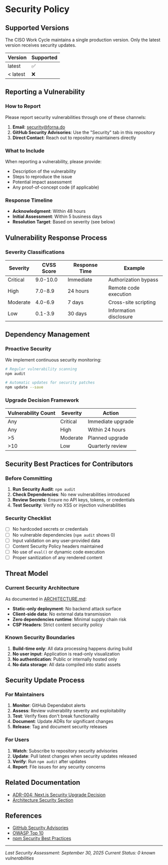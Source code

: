 # Security Policy

## Supported Versions

The CISO Work Cycle maintains a single production version. Only the latest version receives security updates.

| Version | Supported          |
| ------- | ------------------ |
| latest  | :white_check_mark: |
| < latest| :x:                |

## Reporting a Vulnerability

### How to Report

Please report security vulnerabilities through one of these channels:

1. **Email**: security@forna.do
2. **GitHub Security Advisories**: Use the "Security" tab in this repository
3. **Direct Contact**: Reach out to repository maintainers directly

### What to Include

When reporting a vulnerability, please provide:
- Description of the vulnerability
- Steps to reproduce the issue
- Potential impact assessment
- Any proof-of-concept code (if applicable)

### Response Timeline

- **Acknowledgment**: Within 48 hours
- **Initial Assessment**: Within 5 business days
- **Resolution Target**: Based on severity (see below)

## Vulnerability Response Process

### Severity Classifications

| Severity | CVSS Score | Response Time | Example |
|----------|------------|---------------|---------|
| Critical | 9.0-10.0 | Immediate | Authorization bypass |
| High | 7.0-8.9 | 24 hours | Remote code execution |
| Moderate | 4.0-6.9 | 7 days | Cross-site scripting |
| Low | 0.1-3.9 | 30 days | Information disclosure |

## Dependency Management

### Proactive Security

We implement continuous security monitoring:

```bash
# Regular vulnerability scanning
npm audit

# Automatic updates for security patches
npm update --save
```

### Upgrade Decision Framework

| Vulnerability Count | Severity | Action |
|-------------------|----------|---------|
| Any | Critical | Immediate upgrade |
| Any | High | Within 24 hours |
| >5 | Moderate | Planned upgrade |
| >10 | Low | Quarterly review |

## Security Best Practices for Contributors

### Before Committing

1. **Run Security Audit**: `npm audit`
2. **Check Dependencies**: No new vulnerabilities introduced
3. **Review Secrets**: Ensure no API keys, tokens, or credentials
4. **Test Security**: Verify no XSS or injection vulnerabilities

### Security Checklist

- [ ] No hardcoded secrets or credentials
- [ ] No vulnerable dependencies (`npm audit` shows 0)
- [ ] Input validation on any user-provided data
- [ ] Content Security Policy headers maintained
- [ ] No use of `eval()` or dynamic code execution
- [ ] Proper sanitization of any rendered content

## Threat Model

### Current Security Architecture

As documented in [ARCHITECTURE.md](./ARCHITECTURE.md#security-architecture):

- **Static-only deployment**: No backend attack surface
- **Client-side data**: No external data transmission
- **Zero dependencies runtime**: Minimal supply chain risk
- **CSP Headers**: Strict content security policy

### Known Security Boundaries

1. **Build-time only**: All data processing happens during build
2. **No user input**: Application is read-only visualization
3. **No authentication**: Public or internally hosted only
4. **No data storage**: All data compiled into static assets

## Security Update Process

### For Maintainers

1. **Monitor**: GitHub Dependabot alerts
2. **Assess**: Review vulnerability severity and exploitability
3. **Test**: Verify fixes don't break functionality
4. **Document**: Update ADRs for significant changes
5. **Release**: Tag and document security releases

### For Users

1. **Watch**: Subscribe to repository security advisories
2. **Update**: Pull latest changes when security updates released
3. **Verify**: Run `npm audit` after updates
4. **Report**: File issues for any security concerns

## Related Documentation

- [ADR-004: Next.js Security Upgrade Decision](./docs/adr/ADR-004-nextjs-security-upgrade.md)
- [Architecture Security Section](./ARCHITECTURE.md#security-architecture)

## References

- [GitHub Security Advisories](https://github.com/security/advisories)
- [OWASP Top 10](https://owasp.org/www-project-top-ten/)
- [npm Security Best Practices](https://docs.npmjs.com/auditing-package-dependencies-for-security-vulnerabilities)

---

*Last Security Assessment: September 30, 2025*
*Current Status: 0 known vulnerabilities*